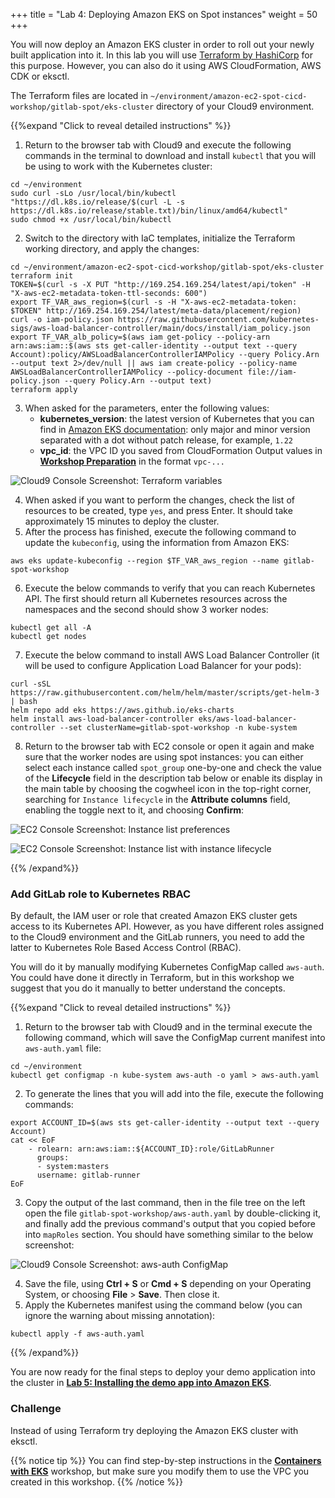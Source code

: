 +++
title = "Lab 4: Deploying Amazon EKS on Spot instances"
weight = 50
+++

You will now deploy an Amazon EKS cluster in order to roll out your newly built application into it. In this lab you will use [Terraform by HashiCorp](https://www.terraform.io/) for this purpose. However, you can also do it using AWS CloudFormation, AWS CDK or eksctl.

The Terraform files are located in `~/environment/amazon-ec2-spot-cicd-workshop/gitlab-spot/eks-cluster` directory of your Cloud9 environment.

{{%expand "Click to reveal detailed instructions" %}}
1. Return to the browser tab with Cloud9 and execute the following commands in the terminal to download and install `kubectl` that you will be using to work with the Kubernetes cluster:

```
cd ~/environment
sudo curl -sLo /usr/local/bin/kubectl "https://dl.k8s.io/release/$(curl -L -s https://dl.k8s.io/release/stable.txt)/bin/linux/amd64/kubectl"
sudo chmod +x /usr/local/bin/kubectl
```

2. Switch to the directory with IaC templates, initialize the Terraform working directory, and apply the changes:

```
cd ~/environment/amazon-ec2-spot-cicd-workshop/gitlab-spot/eks-cluster
terraform init
TOKEN=$(curl -s -X PUT "http://169.254.169.254/latest/api/token" -H "X-aws-ec2-metadata-token-ttl-seconds: 600")
export TF_VAR_aws_region=$(curl -s -H "X-aws-ec2-metadata-token: $TOKEN" http://169.254.169.254/latest/meta-data/placement/region)
curl -o iam-policy.json https://raw.githubusercontent.com/kubernetes-sigs/aws-load-balancer-controller/main/docs/install/iam_policy.json
export TF_VAR_alb_policy=$(aws iam get-policy --policy-arn arn:aws:iam::$(aws sts get-caller-identity --output text --query Account):policy/AWSLoadBalancerControllerIAMPolicy --query Policy.Arn --output text 2>/dev/null || aws iam create-policy --policy-name AWSLoadBalancerControllerIAMPolicy --policy-document file://iam-policy.json --query Policy.Arn --output text)
terraform apply
```

3. When asked for the parameters, enter the following values:
    * **kubernetes_version**: the latest version of Kubernetes that you can find in [Amazon EKS documentation](https://docs.aws.amazon.com/eks/latest/userguide/kubernetes-versions.html): only major and minor version separated with a dot without patch release, for example, `1.22`
    * **vpc_id**: the VPC ID you saved from CloudFormation Output values in [**Workshop Preparation**](/amazon-ec2-spot-cicd-workshop/gitlab-spot/prep.html) in the format `vpc-...`

![Cloud9 Console Screenshot: Terraform variables](/images/gitlab-spot/Cloud9-TerraformVars.png)

4. When asked if you want to perform the changes, check the list of resources to be created, type `yes`, and press Enter. It should take approximately 15 minutes to deploy the cluster.
5. After the process has finished, execute the following command to update the `kubeconfig`, using the information from Amazon EKS:

```
aws eks update-kubeconfig --region $TF_VAR_aws_region --name gitlab-spot-workshop
```

6. Execute the below commands to verify that you can reach Kubernetes API. The first should return all Kubernetes resources across the namespaces and the second should show 3 worker nodes:

```
kubectl get all -A
kubectl get nodes
```
7. Execute the below command to install AWS Load Balancer Controller (it will be used to configure Application Load Balancer for your pods):

```
curl -sSL https://raw.githubusercontent.com/helm/helm/master/scripts/get-helm-3 | bash
helm repo add eks https://aws.github.io/eks-charts
helm install aws-load-balancer-controller eks/aws-load-balancer-controller --set clusterName=gitlab-spot-workshop -n kube-system
```

8. Return to the browser tab with EC2 console or open it again and make sure that the worker nodes are using spot instances: you can either select each instance called `spot_group` one-by-one and check the value of the **Lifecycle** field in the description tab below or enable its display in the main table by choosing the cogwheel icon in the top-right corner, searching for `Instance lifecycle` in the **Attribute columns** field, enabling the toggle next to it, and choosing **Confirm**:

![EC2 Console Screenshot: Instance list preferences](/images/gitlab-spot/AWSConsole-EC2Preferences.png)

![EC2 Console Screenshot: Instance list with instance lifecycle](/images/gitlab-spot/AWSConsole-EC2InstancesLifecycle.png)

{{% /expand%}}

### Add GitLab role to Kubernetes RBAC
By default, the IAM user or role that created Amazon EKS cluster gets access to its Kubernetes API. However, as you have different roles assigned to the Cloud9 environment and the GitLab runners, you need to add the latter to Kubernetes Role Based Access Control (RBAC).

You will do it by manually modifying Kubernetes ConfigMap called `aws-auth`. You could have done it directly in Terraform, but in this workshop we suggest that you do it manually to better understand the concepts.

{{%expand "Click to reveal detailed instructions" %}}
1. Return to the browser tab with Cloud9 and in the terminal execute the following command, which will save the ConfigMap current manifest into `aws-auth.yaml` file:

```
cd ~/environment
kubectl get configmap -n kube-system aws-auth -o yaml > aws-auth.yaml
```

2. To generate the lines that you will add into the file, execute the following commands:

```
export ACCOUNT_ID=$(aws sts get-caller-identity --output text --query Account)
cat << EoF
    - rolearn: arn:aws:iam::${ACCOUNT_ID}:role/GitLabRunner
      groups:
      - system:masters
      username: gitlab-runner
EoF
```

3. Copy the output of the last command, then in the file tree on the left open the file `gitlab-spot-workshop/aws-auth.yaml` by double-clicking it, and finally add the previous command's output that you copied before into `mapRoles` section. You should have something similar to the below screenshot:

![Cloud9 Console Screenshot: aws-auth ConfigMap](/images/gitlab-spot/Cloud9-AWSAuth.png)

4. Save the file, using **Ctrl + S** or **Cmd + S** depending on your Operating System, or choosing **File** > **Save**. Then close it.
5. Apply the Kubernetes manifest using the command below (you can ignore the warning about missing annotation):

```
kubectl apply -f aws-auth.yaml
```

{{% /expand%}}

You are now ready for the final steps to deploy your demo application into the cluster in [**Lab 5: Installing the demo app into Amazon EKS**](lab5.html).

### Challenge

Instead of using Terraform try deploying the Amazon EKS cluster with eksctl.

{{% notice tip %}}
You can find step-by-step instructions in the [**Containers with EKS**](/using_ec2_spot_instances_with_eks/020_eksctl.html) workshop, but make sure you modify them to use the VPC you created in this workshop.
{{% /notice %}}